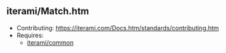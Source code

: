 iterami/Match.htm
-----------------

* Contributing: https://iterami.com/Docs.htm/standards/contributing.htm
* Requires:
  * [iterami/common](https://github.com/iterami/common)
